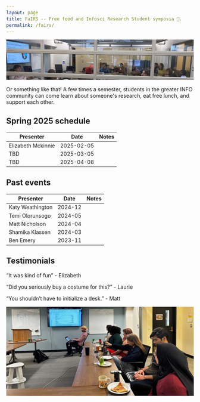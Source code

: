 ```yaml
---
layout: page
title: FaIRS -- Free food and Infosci Research Student symposia 🎡.
permalink: /fairs/
---
```



![photo](images/fairs-lower.JPG)




Or something like that! A few times a semester, students in the greater INFO community can come learn about someone's research, eat free lunch, and support each other. 

<!-- Ask Amber when Casey's lab meeting is, ask Crissy about garage / labs -->


## **Spring 2025 schedule**


|__Presenter__|__Date__|__Notes__|    
|-------------------------|-------------------------|-----------------------|
Elizabeth Mckinnie| 2025-02-05| 
TBD| 2025-03-05|
TBD| 2025-04-08|


 
## **Past events**

|__Presenter__|__Date__|__Notes__|    
|-------------------------|-------------------------|-----------------------|
Katy Weathington | 2024-12|
Temi Olorunsogo |  2024-05|
Matt Nicholson | 2024-04|
Shamika Klassen | 2024-03|
Ben Emery | 2023-11|
 

## **Testimonials**

“It was kind of fun” - Elizabeth

“Did you seriously buy a costume for this?” - Laurie

“You shouldn’t have to initialize a desk.” - Matt

![photo](images/fairs-banner.jpg)


